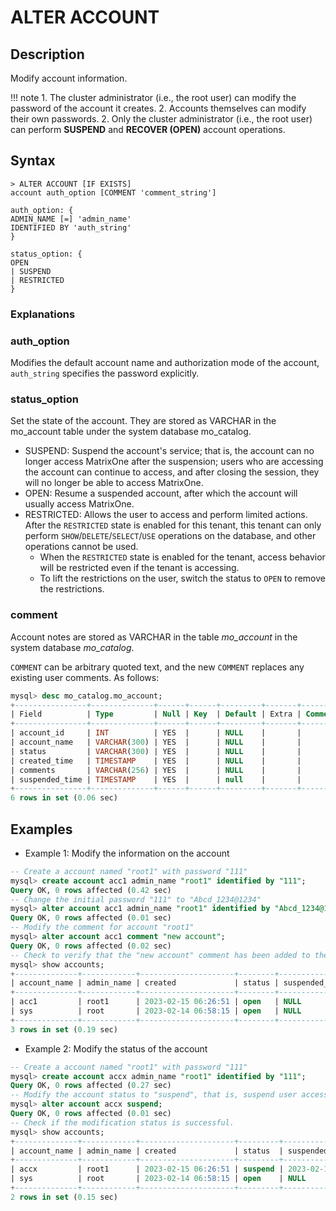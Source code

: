 # **ALTER ACCOUNT**

## **Description**

Modify account information.

!!! note
    1. The cluster administrator (i.e., the root user) can modify the password of the account it creates.
    2. Accounts themselves can modify their own passwords.
    2. Only the cluster administrator (i.e., the root user) can perform **SUSPEND** ​​and **RECOVER (OPEN)** account operations.

## **Syntax**

```
> ALTER ACCOUNT [IF EXISTS]
account auth_option [COMMENT 'comment_string']

auth_option: {
ADMIN_NAME [=] 'admin_name'
IDENTIFIED BY 'auth_string'
}

status_option: {
OPEN
| SUSPEND
| RESTRICTED
}
```

### Explanations

### auth_option

Modifies the default account name and authorization mode of the account, `auth_string` specifies the password explicitly.

### status_option

Set the state of the account. They are stored as VARCHAR in the mo_account table under the system database mo_catalog.

- SUSPEND: Suspend the account's service; that is, the account can no longer access MatrixOne after the suspension; users who are accessing the account can continue to access, and after closing the session, they will no longer be able to access MatrixOne.
- OPEN: Resume a suspended account, after which the account will usually access MatrixOne.
- RESTRICTED: Allows the user to access and perform limited actions. After the `RESTRICTED` state is enabled for this tenant, this tenant can only perform `SHOW`/`DELETE`/`SELECT`/`USE` operations on the database, and other operations cannot be used.
    * When the `RESTRICTED` state is enabled for the tenant, access behavior will be restricted even if the tenant is accessing.
    * To lift the restrictions on the user, switch the status to `OPEN` to remove the restrictions.

### comment

Account notes are stored as VARCHAR in the table *mo_account* in the system database *mo_catalog*.

`COMMENT` can be arbitrary quoted text, and the new `COMMENT` replaces any existing user comments. As follows:

```sql
mysql> desc mo_catalog.mo_account;
+----------------+--------------+------+------+---------+-------+---------+
| Field          | Type         | Null | Key  | Default | Extra | Comment |
+----------------+--------------+------+------+---------+-------+---------+
| account_id     | INT          | YES  |      | NULL    |       |         |
| account_name   | VARCHAR(300) | YES  |      | NULL    |       |         |
| status         | VARCHAR(300) | YES  |      | NULL    |       |         |
| created_time   | TIMESTAMP    | YES  |      | NULL    |       |         |
| comments       | VARCHAR(256) | YES  |      | NULL    |       |         |
| suspended_time | TIMESTAMP    | YES  |      | null    |       |         |
+----------------+--------------+------+------+---------+-------+---------+
6 rows in set (0.06 sec)
```

## **Examples**

- Example 1: Modify the information on the account

```sql
-- Create a account named "root1" with password "111"
mysql> create account acc1 admin_name "root1" identified by "111";
Query OK, 0 rows affected (0.42 sec)
-- Change the initial password "111" to "Abcd_1234@1234"
mysql> alter account acc1 admin_name "root1" identified by "Abcd_1234@1234";
Query OK, 0 rows affected (0.01 sec)
-- Modify the comment for account "root1"
mysql> alter account acc1 comment "new account";
Query OK, 0 rows affected (0.02 sec)
-- Check to verify that the "new account" comment has been added to the account "root1"
mysql> show accounts;
+--------------+------------+---------------------+--------+----------------+----------+-------------+-----------+-------+----------------+
| account_name | admin_name | created             | status | suspended_time | db_count | table_count | row_count | size  | comment        |
+--------------+------------+---------------------+--------+----------------+----------+-------------+-----------+-------+----------------+
| acc1         | root1      | 2023-02-15 06:26:51 | open   | NULL           |        5 |          34 |       787 | 0.036 | new account    |
| sys          | root       | 2023-02-14 06:58:15 | open   | NULL           |        8 |          57 |      3767 | 0.599 | system account |
+--------------+------------+---------------------+--------+----------------+----------+-------------+-----------+-------+----------------+
3 rows in set (0.19 sec)
```

- Example 2: Modify the status of the account

```sql
-- Create a account named "root1" with password "111"
mysql> create account accx admin_name "root1" identified by "111";
Query OK, 0 rows affected (0.27 sec)
-- Modify the account status to "suspend", that is, suspend user access to MatrixOne.
mysql> alter account accx suspend;
Query OK, 0 rows affected (0.01 sec)
-- Check if the modification status is successful.
mysql> show accounts;
+--------------+------------+---------------------+---------+---------------------+----------+-------------+-----------+-------+----------------+
| account_name | admin_name | created             | status  | suspended_time      | db_count | table_count | row_count | size  | comment        |
+--------------+------------+---------------------+---------+---------------------+----------+-------------+-----------+-------+----------------+
| accx         | root1      | 2023-02-15 06:26:51 | suspend | 2023-02-15 06:27:15 |        5 |          34 |       787 | 0.036 | new accout     |
| sys          | root       | 2023-02-14 06:58:15 | open    | NULL                |        8 |          57 |      3767 | 0.599 | system account |
+--------------+------------+---------------------+---------+---------------------+----------+-------------+-----------+-------+----------------+
2 rows in set (0.15 sec)
```
